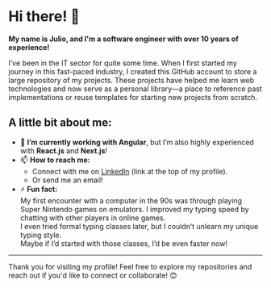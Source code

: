# Hi there! 👋

**My name is Julio, and I'm a software engineer with over 10 years of experience!**  

I’ve been in the IT sector for quite some time. When I first started my journey in this fast-paced industry, I created this GitHub account to store a large repository of my projects. These projects have helped me learn web technologies and now serve as a personal library—a place to reference past implementations or reuse templates for starting new projects from scratch.  

## A little bit about me:

- 🔭 **I’m currently working with Angular**, but I’m also highly experienced with **React.js** and **Next.js**!  
- 📫 **How to reach me:**  
  - Connect with me on [LinkedIn](https://www.linkedin.com/in/julioavalos2/) (link at the top of my profile).  
  - Or send me an email!  
- ⚡ **Fun fact:**  
  My first encounter with a computer in the 90s was through playing Super Nintendo games on emulators. I improved my typing speed by chatting with other players in online games.  
  I even tried formal typing classes later, but I couldn’t unlearn my unique typing style.  
  Maybe if I’d started with those classes, I’d be even faster now!  

---

Thank you for visiting my profile! Feel free to explore my repositories and reach out if you'd like to connect or collaborate! 😊
